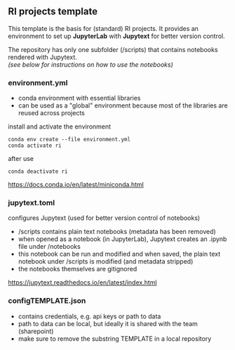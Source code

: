 
## RI projects template

This template is the basis for (standard) RI projects. 
It provides an environment to set up **JupyterLab** with **Jupytext** for better version control.

The repository has only one subfolder (/scripts) that contains notebooks rendered with Jupytext.\
*(see below for instructions on how to use the notebooks)*

### environment.yml

- conda environment with essential libraries
- can be used as a "global" environment because most of the libraries are reused across projects

install and activate the environment
```
conda env create --file environment.yml
conda activate ri
```
after use
```
conda deactivate ri
```
https://docs.conda.io/en/latest/miniconda.html

### jupytext.toml

configures Jupytext (used for better version control of notebooks)

- /scripts contains plain text notebooks (metadata has been removed)
- when opened as a notebook (in JupyterLab), Jupytext creates an .ipynb file under /notebooks
- this notebook can be run and modified and when saved, the plain text notebook under /scripts is modified (and metadata stripped)
- the notebooks themselves are gitignored

https://jupytext.readthedocs.io/en/latest/index.html

### configTEMPLATE.json
- contains credentials, e.g. api keys or path to data
- path to data can be local, but ideally it is shared with the team (sharepoint)
- make sure to remove the substring TEMPLATE in a local repository